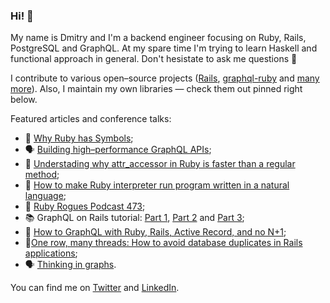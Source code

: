 ### Hi! 👋

My name is Dmitry and I'm a backend engineer focusing on Ruby, Rails, PostgreSQL and GraphQL. At my spare time I'm trying to learn Haskell and functional approach in general. Don't hesistate to ask me questions 🙂

I contribute to various open–source projects ([Rails](https://github.com/rails/rails/pulls?q=is%3Apr+author%3ADmitryTsepelev+), [graphql-ruby](https://github.com/rmosolgo/graphql-ruby/pulls?q=is%3Apr+author%3ADmitryTsepelev+) and [many more](https://github.com/pulls?q=is%3Apr+author%3ADmitryTsepelev+archived%3Afalse+is%3Apublic)). Also, I maintain my own libraries — check them out pinned right below.

Featured articles and conference talks:

- 📕 [Why Ruby has Symbols](https://dmitrytsepelev.dev/why-has-ruby-symbols);
- 🗣️ [Building high–performance GraphQL APIs](https://www.youtube.com/watch?v=kIJdauCgBC8);
- 📗 [Understading why attr_accessor in Ruby is faster than a regular method](https://dmitrytsepelev.dev/attr-accessor-in-ruby);
- 📙 [How to make Ruby interpreter run program written in a natural language](https://dmitrytsepelev.dev/natural-language-programming-with-ruby);
- 🎤 [Ruby Rogues Podcast 473]([https://topenddevs.com/podcasts/ruby-rogues/episodes/rr-473-graphql-doesn-t-need-to-be-hell-with-dmitry-tsepelev](https://topenddevs.com/podcasts/ruby-rogues/episodes/rr-473-graphql-doesn-t-need-to-be-hell-with-dmitry-tsepelev));
- 📚 GraphQL on Rails tutorial: [Part 1](https://evilmartians.com/chronicles/graphql-on-rails-1-from-zero-to-the-first-query), [Part 2](https://evilmartians.com/chronicles/graphql-on-rails-2-updating-the-data) and [Part 3](https://evilmartians.com/chronicles/graphql-on-rails-3-on-the-way-to-perfection);
- 📘 [How to GraphQL with Ruby, Rails, Active Record, and no N+1](https://evilmartians.com/chronicles/how-to-graphql-with-ruby-rails-active-record-and-no-n-plus-one);
- 📔[One row, many threads: How to avoid database duplicates in Rails applications](https://evilmartians.com/chronicles/one-row-many-threads-how-to-avoid-database-duplicates-in-rails-applications);
- 🗣️ [Thinking in graphs](https://www.youtube.com/watch?v=CjOwKbf8L3I&feature=youtu.be&t=9615).

You can find me on [Twitter](https://twitter.com/dmitrytsepelev) and [LinkedIn](https://www.linkedin.com/in/dmitry-tsepelev-98029b83).
